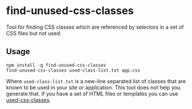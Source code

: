 # find-unused-css-classes

Tool for finding CSS classes which are referenced by selectors in a set of CSS
files but not used.

## Usage

```
npm install -g find-unused-css-classes
find-unused-css-classes used-class-list.txt app.css
```

Where `used-class-list.txt` is a new-line separated list of classes that are
known to be used in your site or application. This tool does not help you
generate that. If you have a set of HTML files or templates you can use [used-css-classes](https://github.com/robertknight/used-css-classes).
